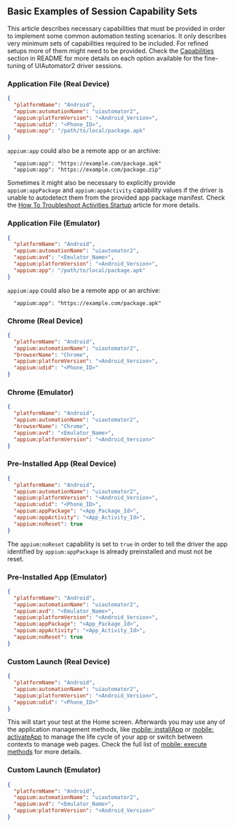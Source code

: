 ## Basic Examples of Session Capability Sets

This article describes necessary capabilities that must be provided in order
to implement some common automation testing scenarios.
It only describes very minimum sets of capabilities required to
be included. For refined setups more of them might need to be provided. Check the
[Capabilities](../README.md#capabilities) section in README for more details
on each option available for the fine-tuning of UIAutomator2 driver sessions.

### Application File (Real Device)

```json
{
  "platformName": "Android",
  "appium:automationName": "uiautomator2",
  "appium:platformVersion": "<Android_Version>",
  "appium:udid": "<Phone_ID>",
  "appium:app": "/path/to/local/package.apk"
}
```

`appium:app` could also be a remote app or an archive:

```
  "appium:app": "https://example.com/package.apk"
  "appium:app": "https://example.com/package.zip"
```

Sometimes it might also be necessary to explicitly provide
`appium:appPackage` and `appium:appActivity` capability values
if the driver is unable to autodetect them from the provided app package manifest.
Check the [How To Troubleshoot Activities Startup](./activity-startup.md) article
for more details.

### Application File (Emulator)

```json
{
  "platformName": "Android",
  "appium:automationName": "uiautomator2",
  "appium:avd": "<Emulator_Name>",
  "appium:platformVersion": "<Android_Version>",
  "appium:app": "/path/to/local/package.apk"
}
```

`appium:app` could also be a remote app or an archive:

```
  "appium:app": "https://example.com/package.apk"
```

### Chrome (Real Device)

```json
{
  "platformName": "Android",
  "appium:automationName": "uiautomator2",
  "browserName": "Chrome",
  "appium:platformVersion": "<Android_Version>",
  "appium:udid": "<Phone_ID>"
}
```

### Chrome (Emulator)

```json
{
  "platformName": "Android",
  "appium:automationName": "uiautomator2",
  "browserName": "Chrome",
  "appium:avd": "<Emulator_Name>",
  "appium:platformVersion": "<Android_Version>"
}
```

### Pre-Installed App (Real Device)

```json
{
  "platformName": "Android",
  "appium:automationName": "uiautomator2",
  "appium:platformVersion": "<Android_Version>",
  "appium:udid": "<Phone_ID>",
  "appium:appPackage": "<App_Package_Id>",
  "appium:appActivity": "<App_Activity_Id>",
  "appium:noReset": true
}
```

The `appium:noReset` capability is set to `true` in order to tell the driver
the app identified by `appium:appPackage` is already preinstalled and must not be reset.

### Pre-Installed App (Emulator)

```json
{
  "platformName": "Android",
  "appium:automationName": "uiautomator2",
  "appium:avd": "<Emulator_Name>",
  "appium:platformVersion": "<Android_Version>",
  "appium:appPackage": "<App_Package_Id>",
  "appium:appActivity": "<App_Activity_Id>",
  "appium:noReset": true
}
```

### Custom Launch (Real Device)

```json
{
  "platformName": "Android",
  "appium:automationName": "uiautomator2",
  "appium:platformVersion": "<Android_Version>",
  "appium:udid": "<Phone_ID>"
}
```

This will start your test at the Home screen.
Afterwards you may use any of the application management
methods, like [mobile: installApp](../README.md#mobile-installapp)
or [mobile: activateApp](../README.md#mobile-activateapp)
to manage the life cycle of your app or switch between contexts to
manage web pages. Check the full list of
[mobile: execute methods](../README.md#platform-specific-extensions) for more details.

### Custom Launch (Emulator)

```json
{
  "platformName": "Android",
  "appium:automationName": "uiautomator2",
  "appium:avd": "<Emulator_Name>",
  "appium:platformVersion": "<Android_Version>"
}
```
